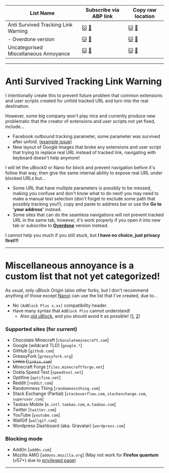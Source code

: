 | List Name | Subscribe via ABP link | Copy raw location |
| --------- | ---------------------- | ----------------- |
| Anti Survived Tracking Link Warning | [:cat:](https://subscribe.adblockplus.org/?location=https%3A%2F%2Fgithub.com%2Fkowith337%2FPersonalFilterListCollection%2Fraw%2Fmaster%2Ffilterlist%2Fother%2FSurvivedTrackingLinkWarning.txt&amp;title=Anti%20Survived%20Tracking%20Link%20Warning) [:pill:](https://subscribe.adblockplus.org/?location=https%3A%2F%2Fgitlab.com%2Fkowith337%2FPersonalFilterListCollection%2Fraw%2Fmaster%2Ffilterlist%2Fother%2FSurvivedTrackingLinkWarning.txt&amp;title=Anti%20Survived%20Tracking%20Link%20Warning) | [:cat:](https://github.com/kowith337/PersonalFilterListCollection/raw/master/filterlist/other/SurvivedTrackingLinkWarning.txt) [:pill:](https://gitlab.com/kowith337/PersonalFilterListCollection/raw/master/filterlist/other/SurvivedTrackingLinkWarning.txt) |
| - Overdone version | [:cat:](https://subscribe.adblockplus.org/?location=https%3A%2F%2Fgithub.com%2Fkowith337%2FPersonalFilterListCollection%2Fraw%2Fmaster%2Ffilterlist%2Fother%2FSurvivedTrackingLinkWarning-Overdone.txt&amp;title=Anti%20Survived%20Tracking%20Link%20Warning%20(Overdone%20Edition)) [:pill:](https://subscribe.adblockplus.org/?location=https%3A%2F%2Fgitlab.com%2Fkowith337%2FPersonalFilterListCollection%2Fraw%2Fmaster%2Ffilterlist%2Fother%2FSurvivedTrackingLinkWarning-Overdone.txt&amp;title=Anti%20Survived%20Tracking%20Link%20Warning%20(Overdone%20Edition)) | [:cat:](https://github.com/kowith337/PersonalFilterListCollection/raw/master/filterlist/other/SurvivedTrackingLinkWarning-Overdone.txt) [:pill:](https://gitlab.com/kowith337/PersonalFilterListCollection/raw/master/filterlist/other/SurvivedTrackingLinkWarning-Overdone.txt) |
| Uncategorised Miscellaneous Annoyance | [:cat:](https://subscribe.adblockplus.org/?location=https%3A%2F%2Fgithub.com%2Fkowith337%2FPersonalFilterListCollection%2Fraw%2Fmaster%2Ffilterlist%2Fother%2FMiscAnnoyance.txt&amp;title=Miscellaneous%20Annoyance) [:pill:](https://subscribe.adblockplus.org/?location=https%3A%2F%2Fgitlab.com%2Fkowith337%2FPersonalFilterListCollection%2Fraw%2Fmaster%2Ffilterlist%2Fother%2FMiscAnnoyance.txt&amp;title=Miscellaneous%20Annoyance) | [:cat:](https://github.com/kowith337/PersonalFilterListCollection/raw/master/filterlist/other/MiscAnnoyance.txt) [:pill:](https://gitlab.com/kowith337/PersonalFilterListCollection/raw/master/filterlist/other/MiscAnnoyance.txt) |


- - - - -

# Anti Survived Tracking Link Warning
I intentionally create this to prevent future problem that common extensions and user scripts created for unfold tracked URL and turn into the real destination.

However, some big company won't play nice and currently produce new problematic that the creator of extensions and user scripts not yet fixed, include...
- Facebook outbound tracking parameter, some parameter was survived after unfold. ([example issue](https://github.com/kowith337/PersonalFilterListCollection/issues/19))
- New layout of Google Images that broke any extensions and user script that trying to replace real URL instead of tracked link, navigating with keyboard doesn't help anymore!

I will let the uBlock0 or Nano for block and prevent navigation before it's follow that way, then give the same internal ability to expose real URL under blocked URLs but...
- Some URL that have multiple parameters is possibly to be messed, making you confuse and don't know what to do next! you may need to make a manual text selection (don't forget to exclude some path that possibly tracking you!!), copy and paste to address bar or use the **Go to 'your address'** instead.
- Some sites that can do the seamless navigations will not prevent tracked URL in the same tab, however, it's work properly if you open it into new tab or subscribe to [**Overdone**](https://github.com/kowith337/PersonalFilterListCollection/raw/master/filterlist/other/SurvivedTrackingLinkWarning-Overdone.txt) version instead.

I cannot help you much if you still stuck, but **I have no choice, just privacy first!!!**

- - - - -

# Miscellaneous annoyance is a custom list that not yet categorized!
As usual, only uBlock Origin (also other forks, but I don't recommend anything of those except [Nano](https://github.com/NanoAdblocker/NanoCore)) can use the list that I've created, due to...
- No `[AdBlock Plus x.xx]` compatibility header.
- Have many syntax that `AdBlock Plus` cannot understand!
  - Also [old uBlock](https://github.com/uBlock-LLC/uBlock), and you should avoid it as possible! ([1](https://github.com/uBlock-LLC/uBlock/commit/76b89c0a22d20f3a66d7feab14e024f56ca65539), [2](https://old.reddit.com/r/sysadmin/comments/8k4ot6))

### Supported sites (for current)
- Chocolate Minecraft [`chocolateminecraft.com`]
- Google (wildcard TLD) [`google.*`]
- GitHub [`github.com`]
- GreasyFork [`greasyfork.org`]
- ~~Linkis [`linkis.com`]~~
- Minecraft Forge [`files.minecraftforge.net`]
- Ookla Speed Test [`speedtest.net`]
- Optifine [`optifine.net`]
- Reddit [`reddit.com`]
- Randomness Thing [`randomnessthing.com`]
- Stack Exchange (Partial) [`stackoverflow.com`, `stackexchange.com`, `superuser.com`]
- Taobao Mobile [`m.intl.taobao.com`, `m.taobao.com`]
- Twitter [`twitter.com`]
- YouTube [`youtube.com`]
- WallGif [`wallgif.com`]
- Wordpress Dashboard (aka. Gravatar) [`wordpress.com`]

### Blocking mode
- Add0n [`add0n.com`]
- Mozilla AMO [`addons.mozilla.org`] (May not work for **Firefox quantum** (v57+) due to [privileged page](https://github.com/gorhill/uBlock/wiki/Privileged-Pages))

- - - - -